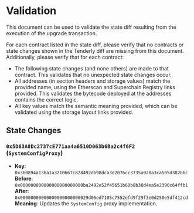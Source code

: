# Validation

This document can be used to validate the state diff resulting from the execution of the upgrade
transaction.

For each contract listed in the state diff, please verify that no contracts or state changes shown in the Tenderly diff are missing from this document. Additionally, please verify that for each contract:

- The following state changes (and none others) are made to that contract. This validates that no unexpected state changes occur.
- All addresses (in section headers and storage values) match the provided name, using the Etherscan and Superchain Registry links provided. This validates the bytecode deployed at the addresses contains the correct logic.
- All key values match the semantic meaning provided, which can be validated using the storage layout links provided.

## State Changes

### `0x5D63A8Dc2737cE771aa4a6510D063b6Ba2c4f6F2` (`SystemConfigProxy`)

- **Key**: `0x360894a13ba1a3210667c828492db98dca3e2076cc3735a920a3ca505d382bbc`
  **Before**: `0x000000000000000000000000ba2492e52f45651b60b8b38d4ea5e2390c64ffb1`
  **After**: `0x00000000000000000000000029d06ed7105c7552efd9f29f3e0d250e5df412cd`
  **Meaning**: Updates the `SystemConfig` proxy implementation.
